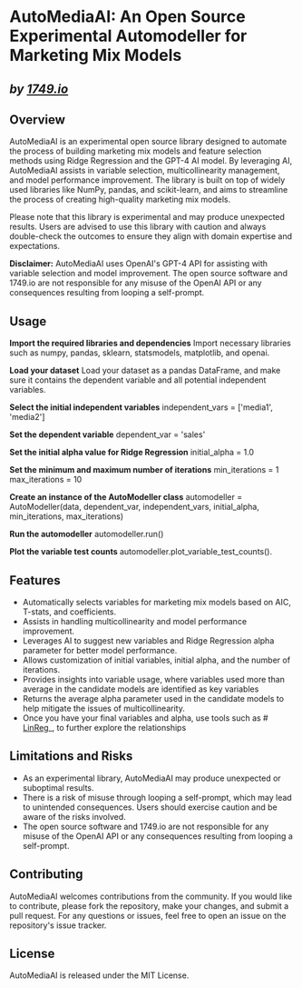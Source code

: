 # AutoMediaAI: An Open Source Experimental Automodeller for Marketing Mix Models

## _by [1749.io](https://1749.io)_

## Overview

AutoMediaAI is an experimental open source library designed to automate the process of building marketing mix models and feature selection methods using Ridge Regression and the GPT-4 AI model. By leveraging AI, AutoMediaAI assists in variable selection, multicollinearity management, and model performance improvement. The library is built on top of widely used libraries like NumPy, pandas, and scikit-learn, and aims to streamline the process of creating high-quality marketing mix models.

Please note that this library is experimental and may produce unexpected results. Users are advised to use this library with caution and always double-check the outcomes to ensure they align with domain expertise and expectations.

**Disclaimer:** AutoMediaAI uses OpenAI's GPT-4 API for assisting with variable selection and model improvement. The open source software and 1749.io are not responsible for any misuse of the OpenAI API or any consequences resulting from looping a self-prompt.

## Usage

**Import the required libraries and dependencies**
Import necessary libraries such as numpy, pandas, sklearn, statsmodels, matplotlib, and openai.
   
**Load your dataset**
Load your dataset as a pandas DataFrame, and make sure it contains the dependent variable and all potential independent variables.

**Select the initial independent variables**
independent_vars = ['media1', 'media2']

**Set the dependent variable**
dependent_var = 'sales'

**Set the initial alpha value for Ridge Regression**
initial_alpha = 1.0

**Set the minimum and maximum number of iterations**
min_iterations = 1
max_iterations = 10

**Create an instance of the AutoModeller class**
automodeller = AutoModeller(data, dependent_var, independent_vars, initial_alpha, min_iterations, max_iterations)

**Run the automodeller**
automodeller.run()

**Plot the variable test counts**
automodeller.plot_variable_test_counts().



## Features
- Automatically selects variables for marketing mix models based on AIC, T-stats, and coefficients.
- Assists in handling multicollinearity and model performance improvement.
- Leverages AI to suggest new variables and Ridge Regression alpha parameter for better model performance.
- Allows customization of initial variables, initial alpha, and the number of iterations.
- Provides insights into variable usage, where variables used more than average in the candidate models are identified as key variables
- Returns the average alpha parameter used in the candidate models to help mitigate the issues of multicollinearity.
- Once you have your final variables and alpha, use tools such as # [LinReg](https://linreg.tools)_, to further explore the relationships


## Limitations and Risks
- As an experimental library, AutoMediaAI may produce unexpected or suboptimal results.
- There is a risk of misuse through looping a self-prompt, which may lead to unintended consequences. Users should exercise caution and be aware of the risks involved.
- The open source software and 1749.io are not responsible for any misuse of the OpenAI API or any consequences resulting from looping a self-prompt.

## Contributing
AutoMediaAI welcomes contributions from the community. If you would like to contribute, please fork the repository, make your changes, and submit a pull request. For any questions or issues, feel free to open an issue on the repository's issue tracker.

## License
AutoMediaAI is released under the MIT License.

